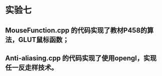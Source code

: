 # 实验七

## MouseFunction.cpp 的代码实现了教材P458的算法，GLUT鼠标函数；

## Anti-aliasing.cpp 的代码实现了使用opengl，实现任一反走样技术。